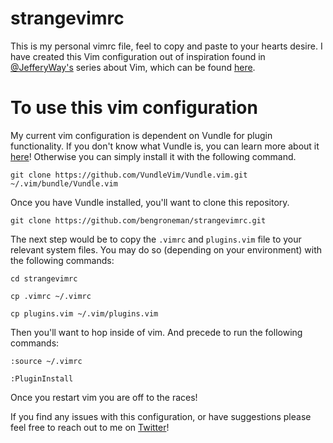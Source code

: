 # strangevimrc
This is my personal vimrc file, feel to copy and paste to your hearts desire. I have created this Vim configuration out of inspiration found in [@JefferyWay's](https://github.com/JeffreyWay) series about Vim, which can be found [here](https://laracasts.com/series/vim-mastery).

# To use this vim configuration
My current vim configuration is dependent on Vundle for plugin functionality. If you don't know what Vundle is, you can learn more about it [here](https://github.com/VundleVim/Vundle.vim)! Otherwise you can simply install it with the following command.

```
git clone https://github.com/VundleVim/Vundle.vim.git ~/.vim/bundle/Vundle.vim
```
Once you have Vundle installed, you'll want to clone this repository.
```
git clone https://github.com/bengroneman/strangevimrc.git
```
The next step would be to copy the `.vimrc` and `plugins.vim` file to your relevant system files. You may do so (depending on your environment) with the following commands:
```
cd strangevimrc
```
```
cp .vimrc ~/.vimrc
```
```
cp plugins.vim ~/.vim/plugins.vim
```
Then you'll want to hop inside of vim. And precede to run the following commands:
```
:source ~/.vimrc
```
```
:PluginInstall
```

Once you restart vim you are off to the races!

If you find any issues with this configuration, or have suggestions please feel free to reach out to me on [Twitter](https://twitter.com/StrangeNectar)!
